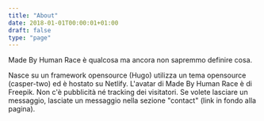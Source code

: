 ```yaml
---
title: "About"
date: 2018-01-01T00:00:01+01:00
draft: false
type: "page"
---
```


Made By Human Race è qualcosa ma ancora non sapremmo definire cosa.

Nasce su un framework opensource (Hugo) utilizza un tema opensource (casper-two) ed è hostato su Netlify.
L'avatar di Made By Human Race è di Freepik.
Non c'è pubblicità né tracking dei visitatori.
Se volete lasciare un messaggio, lasciate un messaggio nella sezione "contact" (link in fondo alla pagina).
